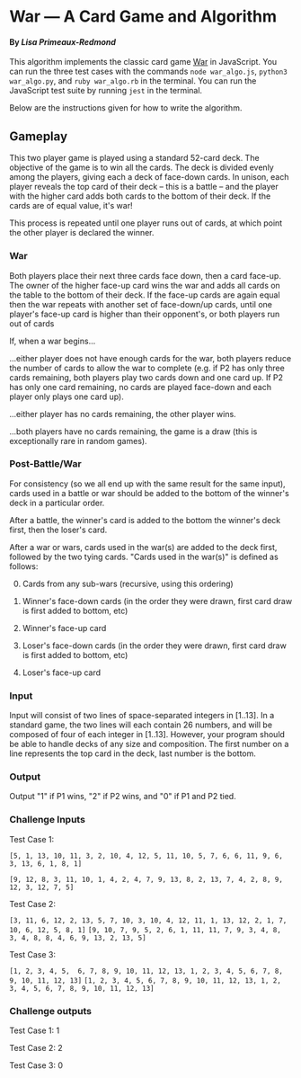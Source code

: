 # War — A Card Game and Algorithm 
#### By _**Lisa Primeaux-Redmond**_


This algorithm implements the classic card game [War](https://en.wikipedia.org/wiki/War_(card_game)) in JavaScript.
You can run the three test cases with the commands `node war_algo.js`, `python3 war_algo.py`, and `ruby war_algo.rb` in the terminal. You can run the JavaScript test suite by running `jest` in the terminal.


Below are the instructions given for how to write the algorithm.

## Gameplay

This two player game is played using a standard 52-card deck. The objective of the game is to win all the cards. The deck is divided evenly among the players, giving each a deck of face-down cards. In unison, each player reveals the top card of their deck – this is a battle – and the player with the higher card adds both cards to the bottom of their deck. If the cards are of equal value, it's war!

This process is repeated until one player runs out of cards, at which point the other player is declared the winner.


### War

Both players place their next three cards face down, then a card face-up. The owner of the higher face-up card wins the war and adds all cards on the table to the bottom of their deck. If the face-up cards are again equal then the war repeats with another set of face-down/up cards, until one player's face-up card is higher than their opponent's, or both players run out of cards

If, when a war begins...

...either player does not have enough cards for the war, both players reduce the number of cards to allow the war to complete (e.g. if P2 has only three cards remaining, both players play two cards down and one card up. If P2 has only one card remaining, no cards are played face-down and each player only plays one card up).

...either player has no cards remaining, the other player wins.

...both players have no cards remaining, the game is a draw (this is exceptionally rare in random games).

### Post-Battle/War

For consistency (so we all end up with the same result for the same input), cards used in a battle or war should be added to the bottom of the winner's deck in a particular order.

After a battle, the winner's card is added to the bottom the winner's deck first, then the loser's card.

After a war or wars, cards used in the war(s) are added to the deck first, followed by the two tying cards. "Cards used in the war(s)" is defined as follows:

0.    Cards from any sub-wars (recursive, using this ordering)

1.    Winner's face-down cards (in the order they were drawn, first card draw is first added to bottom, etc)

2.    Winner's face-up card

3.    Loser's face-down cards (in the order they were drawn, first card draw is first added to bottom, etc)

4.    Loser's face-up card


### Input

Input will consist of two lines of space-separated integers in [1..13]. In a standard game, the two lines will each contain 26 numbers, and will be composed of four of each integer in [1..13]. However, your program should be able to handle decks of any size and composition. The first number on a line represents the top card in the deck, last number is the bottom.

### Output

Output "1" if P1 wins, "2" if P2 wins, and "0" if P1 and P2 tied.

### Challenge Inputs

Test Case 1:

`[5, 1, 13, 10, 11, 3, 2, 10, 4, 12, 5, 11, 10, 5, 7, 6, 6, 11, 9, 6, 3, 13, 6, 1, 8, 1]`

`[9, 12, 8, 3, 11, 10, 1, 4, 2, 4, 7, 9, 13, 8, 2, 13, 7, 4, 2, 8, 9, 12, 3, 12, 7, 5]`


Test Case 2:

`[3, 11, 6, 12, 2, 13, 5, 7, 10, 3, 10, 4, 12, 11, 1, 13, 12, 2, 1, 7, 10, 6, 12, 5, 8, 1]`
`[9, 10, 7, 9, 5, 2, 6, 1, 11, 11, 7, 9, 3, 4, 8, 3, 4, 8, 8, 4, 6, 9, 13, 2, 13, 5]`


Test Case 3:

`[1, 2, 3, 4, 5,  6, 7, 8, 9, 10, 11, 12, 13, 1, 2, 3, 4, 5, 6, 7, 8, 9, 10, 11, 12, 13]`
`[1, 2, 3, 4, 5, 6, 7, 8, 9, 10, 11, 12, 13, 1, 2, 3, 4, 5, 6, 7, 8, 9, 10, 11, 12, 13]`

### Challenge outputs

Test Case  1: 1

Test Case 2: 2

Test Case 3: 0

